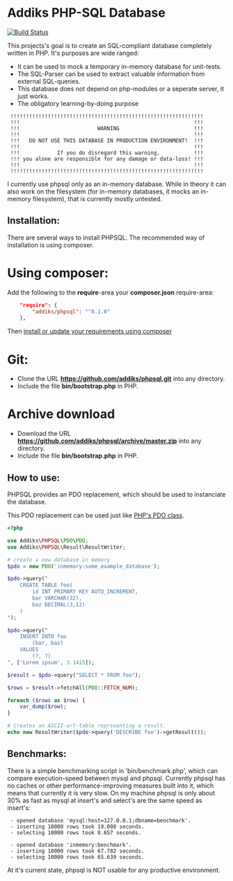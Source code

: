 Addiks PHP-SQL Database
===================================

[![Build Status](https://travis-ci.org/addiks/phpsql.svg?branch=master)](https://travis-ci.org/addiks/phpsql)

This projects's goal is to create an SQL-compliant database completely written in PHP.
It's purposes are wide ranged:

 - It can be used to mock a temporary in-memory database for unit-tests.
 - The SQL-Parser can be used to extract valuable information from external SQL-queries.
 - This database does not depend on php-modules or a seperate server, it just works.
 - The obligatory learning-by-doing purpose
 
```
 !!!!!!!!!!!!!!!!!!!!!!!!!!!!!!!!!!!!!!!!!!!!!!!!!!!!!!!!!!!!!!
 !!!                                                        !!!
 !!!                         WARNING                        !!!
 !!!                                                        !!!
 !!!   DO NOT USE THIS DATABASE IN PRODUCTION ENVIRONMENT!  !!!
 !!!                                                        !!!
 !!!            If you do disregard this warning,           !!!
 !!! you alone are responsible for any damage or data-loss! !!!
 !!!                                                        !!!
 !!!!!!!!!!!!!!!!!!!!!!!!!!!!!!!!!!!!!!!!!!!!!!!!!!!!!!!!!!!!!!
```

I currently use phpsql only as an in-memory database. While in theory it can also work on the filesystem (for in-memory databases, it mocks an in-memory filesystem), that is currently mostly untested.

## Installation:

There are several ways to install PHPSQL. The recommended way of installation is using composer.

# Using composer:

Add the following to the **require**-area your **composer.json** require-area:

```json
    "require": {
        "addiks/phpsql": "^0.1.0"
    },
```

Then [install or update your requirements using composer](https://getcomposer.org/doc/01-basic-usage.md#installing-dependencies)

# Git:

 - Clone the URL **https://github.com/addiks/phpsql.git** into any directory.
 - Include the file **bin/bootstrap.php** in PHP.

# Archive download

 - Download the URL **https://github.com/addiks/phpsql/archive/master.zip** into any directory.
 - Include the file **bin/bootstrap.php** in PHP.

## How to use:

PHPSQL provides an PDO replacement, which should be used to instanciate the database.

This PDO replacement can be used just like [PHP's PDO class](http://php.net/pdo).

```php
<?php

use Addiks\PHPSQL\PDO\PDO;
use Addiks\PHPSQL\Result\ResultWriter;

# create a new database in memory
$pdo = new PDO('inmemory:some_example_database');

$pdo->query("
    CREATE TABLE foo(
        id INT PRIMARY KEY AUTO_INCREMENT,
        bar VARCHAR(32),
        baz DECIMAL(3,12)
    )
");

$pdo->query("
    INSERT INTO foo
        (bar, baz)
    VALUES
        (?, ?)
", ['Lorem ipsum', 3.1415]);

$result = $pdo->query("SELECT * FROM foo");

$rows = $result->fetchAll(PDO::FETCH_NUM);

foreach ($rows as $row) {
    var_dump($row);
}

# Creates an ASCII-art-table representing a result.
echo new ResultWriter($pdo->query('DESCRIBE foo')->getResult());

```

## Benchmarks:

There is a simple benchmarking script in 'bin/benchmark.php', which can compare execution-speed between mysql and phpsql.
Currently phpsql has no caches or other performance-improving measures built into it, which means that currently it is very slow.
On my machine phpsql is only about 30% as fast as mysql at insert's and select's are the same speed as insert's:

```
 - opened database 'mysql:host=127.0.0.1;dbname=benchmark'.
 - inserting 10000 rows took 19.008 seconds.
 - selecting 10000 rows took 0.657 seconds.
 
 - opened database 'inmemory:benchmark'.
 - inserting 10000 rows took 67.782 seconds.
 - selecting 10000 rows took 65.639 seconds.
```

At it's current state, phpsql is NOT usable for any productive environment.
